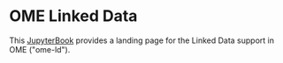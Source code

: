# OME Linked Data

This [JupyterBook](https://jupyterbook.org/) provides a
landing page for the Linked Data support in OME ("ome-ld").
